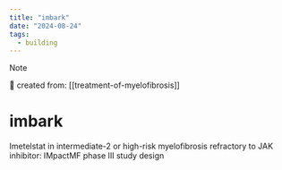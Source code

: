 ```yaml
---
title: "imbark"
date: "2024-08-24"
tags:
  - building
---
```


> [!NOTE]
> 🌱 created from: [[treatment-of-myelofibrosis]]

# imbark

Imetelstat in intermediate-2 or high-risk myelofibrosis refractory to JAK inhibitor: IMpactMF phase III study design
